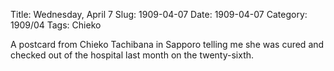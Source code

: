 Title: Wednesday, April 7
Slug: 1909-04-07
Date: 1909-04-07
Category: 1909/04
Tags: Chieko

A postcard from Chieko Tachibana in Sapporo telling me she was cured and checked out of the hospital last month on the twenty-sixth.
